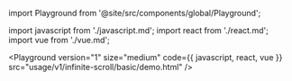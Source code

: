 import Playground from '@site/src/components/global/Playground';

import javascript from './javascript.md';
import react from './react.md';
import vue from './vue.md';

<Playground
  version="1"
  size="medium"
  code={{
    javascript,
    react,
    vue
  }}
  src="usage/v1/infinite-scroll/basic/demo.html"
/>
